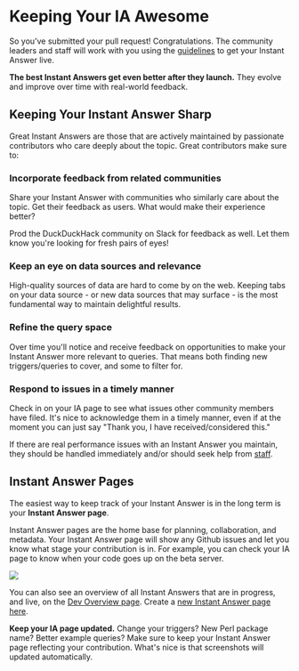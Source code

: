 # Keeping Your IA Awesome

So you've submitted your pull request! Congratulations. The community leaders and staff will work with you using the [guidelines](http://docs.duckduckhack.com/submitting/checklist.html) to get your Instant Answer live.

**The best Instant Answers get even better after they launch.** They evolve and improve over time with real-world feedback.

## Keeping Your Instant Answer Sharp

Great Instant Answers are those that are actively maintained by passionate contributors who care deeply about the topic. Great contributors make sure to:

### Incorporate feedback from related communities

Share your Instant Answer with communities who similarly care about the topic. Get their feedback as users. What would make their experience better? 

Prod the DuckDuckHack community on Slack for feedback as well. Let them know you're looking for fresh pairs of eyes!

### Keep an eye on data sources and relevance

High-quality sources of data are hard to come by on the web. Keeping tabs on your data source - or new data sources that may surface - is the most fundamental way to maintain delightful results.

### Refine the query space

Over time you'll notice and receive feedback on opportunities to make your Instant Answer more relevant to queries. That means both finding new triggers/queries to cover, and some to filter for.

### Respond to issues in a timely manner

Check in on your IA page to see what issues other community members have filed. It's nice to acknowledge them in a timely manner, even if at the moment you can just say "Thank you, I have received/considered this."

If there are real performance issues with an Instant Answer you maintain, they should be handled immediately and/or should seek help from [staff](mailto:open@duckduckgo.com).

## Instant Answer Pages

The easiest way to keep track of your Instant Answer is in the long term is your **Instant Answer page**.

Instant Answer pages are the home base for planning, collaboration, and metadata. Your Instant Answer page will show any Github issues and let you know what stage your contribution is in. For example, you can check your IA page to know when your code goes up on the beta server.

[![](http://docs.duckduckhack.com/assets/ia_page_annotated.png)](https://duck.co/ia/view/calculator)

You can also see an overview of all Instant Answers that are in progress, and live, on the [Dev Overview page](https://duck.co/ia/dev). Create a [new Instant Answer page here](https://duck.co/ia/new_ia).

**Keep your IA page updated.** Change your triggers? New Perl package name? Better example queries? Make sure to keep your Instant Answer page reflecting your contribution. What's nice is that screenshots will updated automatically.
